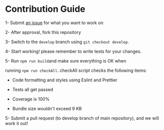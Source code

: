 
# Contribution Guide

1- Submit [an issue](https://github.com/Kiarash-Z/react-modern-calendar-datepicker/issues/new/choose)  for what you want to work on

2- After approval, fork this repository

3- Switch to the `develop` branch using `git checkout develop`.

4- Start working! please remember to write tests for your changes.

5- Run `npm run build`and make sure everything is OK when

running `npm run checkAll`. checkAll script checks the following items:

- Code formatting and styles using Eslint and Prettier

- Tests all get passed

- Coverage is 100%

- Bundle size wouldn&#39;t exceed 9 KB

5- Submit a pull request (to develop branch of main repository), and we will work it out!
